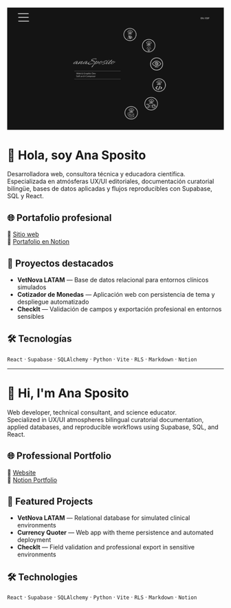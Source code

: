 ![Cabecera](https://github.com/e-legal032/e-legal032/blob/main/assets/wireFrame_Dark.png?raw=true)


# 👋 Hola, soy Ana Sposito

Desarrolladora web, consultora técnica y educadora científica.  
Especializada en atmósferas UX/UI editoriales, documentación curatorial bilingüe, bases de datos aplicadas y flujos reproducibles con Supabase, SQL y React.

## 🌐 Portafolio profesional

🔗 [Sitio web](https://ana-site.netlify.app/)  
🔗 [Portafolio en Notion](https://neat-dandelion-15a.notion.site/portFolio-290c83048cda80eb83eec4fed9fa6a9d)

## 🧪 Proyectos destacados

- **VetNova LATAM** — Base de datos relacional para entornos clínicos simulados  
- **Cotizador de Monedas** — Aplicación web con persistencia de tema y despliegue automatizado  
- **CheckIt** — Validación de campos y exportación profesional en entornos sensibles

## 🛠️ Tecnologías

`React` · `Supabase` · `SQLAlchemy` · `Python` · `Vite` · `RLS` · `Markdown` · `Notion`

---

# 👋 Hi, I'm Ana Sposito

Web developer, technical consultant, and science educator.  
Specialized in UX/UI atmospheres bilingual curatorial documentation, applied databases, and reproducible workflows using Supabase, SQL, and React.

## 🌐 Professional Portfolio

🔗 [Website](https://ana-site.netlify.app/)  
🔗 [Notion Portfolio](https://neat-dandelion-15a.notion.site/portFolio-290c83048cda80eb83eec4fed9fa6a9d)

## 🧪 Featured Projects

- **VetNova LATAM** — Relational database for simulated clinical environments  
- **Currency Quoter** — Web app with theme persistence and automated deployment  
- **CheckIt** — Field validation and professional export in sensitive environments

## 🛠️ Technologies

`React` · `Supabase` · `SQLAlchemy` · `Python` · `Vite` · `RLS` · `Markdown` · `Notion`

